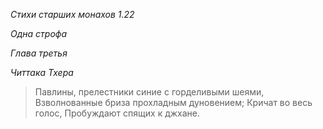 *Стихи старших монахов 1\.22*

*Одна строфа*

*Глава третья*

*Читтака Тхера*

> Павлины, прелестники синие с горделивыми шеями,
> Взволнованные бриза прохладным дуновением;
> Кричат во весь голос,
> Пробуждают спящих к джхане\.